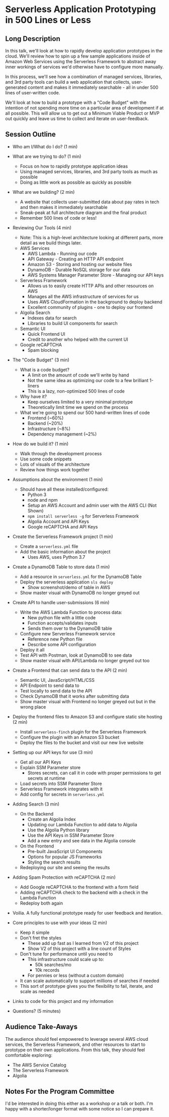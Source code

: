 # Serverless Application Prototyping in 500 Lines or Less

## Long Description

In this talk, we'll look at how to rapidly develop application prototypes in the cloud. We'll review how to spin up a few sample applications inside of Amazon Web Services using the Serverless Framework to abstract away inner workings of services we'd otherwise have to configure more manually.

In this process, we'll see how a combination of managed services, libraries, and 3rd party tools can build a web application that collects, user-generated content and makes it immediately searchable - all in under 500 lines of user-written code.

We'll look at how to build a prototype with a "Code Budget" with the intention of not spending more time on a particular area of development if at all possible. This will allow us to get out a Minimum Viable Product or MVP out quickly and leave us time to collect and iterate on user-feedback.


## Session Outline

- Who am I/What do I do? (1 min)
- What are we trying to do? (1 min)
    - Focus on how to rapidly prototype application ideas
    - Using managed services, libraries, and 3rd party tools as much as possible
    - Doing as little work as possible as quickly as possible
- What are we building? (2 min)
    - A website that collects user-submitted data about pay rates in tech and then makes it immediately searchable
    - Sneak-peak at full architecture diagram and the final product
    - Remember 500 lines of code or less!

- Reviewing Our Tools (4 min)
    - Note: This is a high-level architecture looking at different parts, more detail as we build things later.
    - AWS Services
        - AWS Lambda - Running our code
        - API Gateway - Creating an HTTP API endpoint
        - Amazon S3 - Storing and hosting our website files 
        - DynamoDB - Durable NoSQL storage for our data 
        - AWS Systems Manager Parameter Store - Managing our API keys
    - Serverless Framework
        - Allows us to easily create HTTP APIs and other resources on AWS
        - Manages all the AWS infrastructure of services for us
        - Uses AWS CloudFormation in the background to deploy backend
        - Excellent community of plugins - one to deploy our frontend
    - Algolia Search
        - Indexes data for search
        - Libraries to build UI components for search
    - Semantic UI
        - Quick Frontend UI
        - Credit to another who helped with the current UI
    - Google reCAPTCHA
        - Spam blocking

- The "Code Budget" (3 min)
    - What is a code budget?
        - A limit on the amount of code we'll write by hand
        - Not the same idea as optimizing our code to a few brilliant 1-liners
        - This is a lazy, non-optimized 500 lines of code
    - Why have it?
        - Keep ourselves limited to a very minimal prototype
        - Theoretically limit time we spend on the process
    - What we're going to spend our 500 hand-written lines of code
        - Frontend (~60%)
        - Backend (~20%)
        - Infrastructure (~8%)
        - Dependency management (~2%)

- How do we build it? (1 min)
    - Walk through the development process
    - Use some code snippets
    - Lots of visuals of the architecture
    - Review how things work together

- Assumptions about the environment (1 min)
    - Should have all these installed/configured:
        - Python 3
        - node and npm
        - Setup an AWS Account and admin user with the AWS CLI (Not Shown)
        - `npm install serverless -g` for Serverless Framework
        - Algolia Account and API Keys
        - Google reCAPTCHA and API Keys

- Create the Serverless Framework project (1 min)
    - Create a `serverless.yml` file
    - Add the basic information about the project
        - Uses AWS, uses Python 3.7

- Create a DynamoDB Table to store data (1 min)
    - Add a resource in `serverless.yml` for the DynamoDB Table
    - Deploy the serverless application `sls deploy`
        - Show screenshot/demo of table in AWS
    - Show master visual with DynamoDB no longer greyed out

- Create API to handle user-submissions (6 min)
    - Write the AWS Lambda Function to process data:
        - New python file with a little code
        - Function accepts/validates inputs
        - Sends them over to the DynamoDB table
    - Configure new Serverless Framework service 
        - Reference new Python file
        - Describe some API configuration
    - Deploy it all
    - Test API with Postman, look at DynamoDB to see data
    - Show master visual with API/Lambda no longer greyed out too

- Create a Frontend that can send data to the API (2 min)
    - Semantic UI, JavaScript/HTML/CSS
    - API Endpoint to send data to
    - Test locally to send data to the API
    - Check DynamoDB that it works after submitting data
    - Show master visual with Frontend no longer greyed out but in the wrong place

- Deploy the frontend files to Amazon S3 and configure static site hosting (2 min)
    - Install `serverless-finch` plugin for the Serverless Framework
    - Configure the plugin with an Amazon S3 bucket
    - Deploy the files to the bucket and visit our new live website

- Setting up our API keys for use (3 min)
    - Get all our API Keys
    - Explain SSM Parameter store
        - Stores secrets, can call it in code with proper permissions to get secrets at runtime
    - Load secrets into SSM Parameter Store
    - Serverless Framework integrates with it
    - Add config for secrets in `serverless.yml`

- Adding Search (3 min)
    - On the Backend
        - Create an Algolia Index
        - Updating our Lambda Function to add data to Algolia
        - Use the Algolia Python library
        - Use the API Keys in SSM Parameter Store
        - Add a new entry and see data in the Algolia console
    - On the Frontend
        - Pre-built JavaScript UI Components 
        - Options for popular JS Frameworks
        - Styling the search results 
    - Redeploying our site and seeing the results

- Adding Spam Protection with reCAPTCHA (2 min)
    - Add Google reCAPTCHA to the frontend with a form field
    - Adding reCAPTCHA check to the backend with a check in the Lambda Function
    - Redeploy both again

- Voilia. A fully functional prototype ready for user feedback and iteration.

- Core principles to use with your ideas (2 min)
    - Keep it simple
    - Don't fret the styles
        - These add up fast as I learned from V2 of this project
        - Show V2 of this project with a line count of Styles
    - Don't tune for performance until you need to
        - This infrastructure could scale up to:
            - 50k searches/mo 
            - 10k records
        - For pennies or less (without a custom domain)
    - It can scale automatically to support millions of searches if needed
    - This sort of prototype gives you the flexibility to fail, iterate, and scale as needed

- Links to code for this project and my information
- Questions? (5 minutes)

## Audience Take-Aways

The audience should feel empowered to leverage several AWS cloud services, the Serverless Framework, and other resources to start to prototype on their own applications. From this talk, they should feel comfortable exploring:

- The AWS Service Catalog
- The Serverless Framework
- Algolia

## Notes For the Program Committee

I'd be interested in doing this either as a workshop or a talk or both. I'm happy with a shorter/longer format with some notice so I can prepare it.